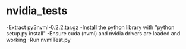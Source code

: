 # nvidia_tests
-Extract py3nvml-0.2.2.tar.gz
-Install the python library with "python setup.py install"
-Ensure cuda (nvml) and nvidia drivers are loaded and working
-Run nvmlTest.py
